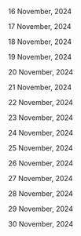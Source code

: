 16 November, 2024

17 November, 2024

18 November, 2024

19 November, 2024

20 November, 2024

21 November, 2024

22 November, 2024

23 November, 2024

24 November, 2024

25 November, 2024

26 November, 2024

27 November, 2024

28 November, 2024

29 November, 2024

30 November, 2024